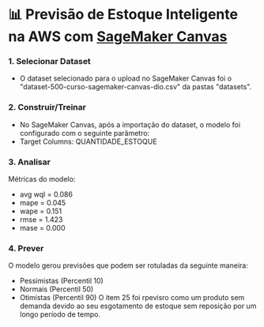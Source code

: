 # 📊 Previsão de Estoque Inteligente na AWS com [SageMaker Canvas](https://aws.amazon.com/pt/sagemaker/canvas/)

### 1. Selecionar Dataset
- O dataset selecionado para o upload no SageMaker Canvas foi o "dataset-500-curso-sagemaker-canvas-dio.csv" da pastas "datasets".

### 2. Construir/Treinar

-   No SageMaker Canvas, após a importação do dataset, o modelo foi configurado com o seguinte parâmetro:
-   Target Columns: QUANTIDADE_ESTOQUE

### 3. Analisar
Métricas do modelo:
- avg wql = 0.086
- mape = 0.045
- wape = 0.151
- rmse = 1.423
- mase = 0.000

### 4. Prever
O modelo gerou previsões que podem ser rotuladas da seguinte maneira:
- Pessimistas (Percentil 10)
- Normais (Percentil 50)
- Otimistas (Percentil 90)
O item 25 foi rpevisro como um produto sem demanda devido ao seu esgotamento de estoque sem reposição por um longo período de tempo. 
